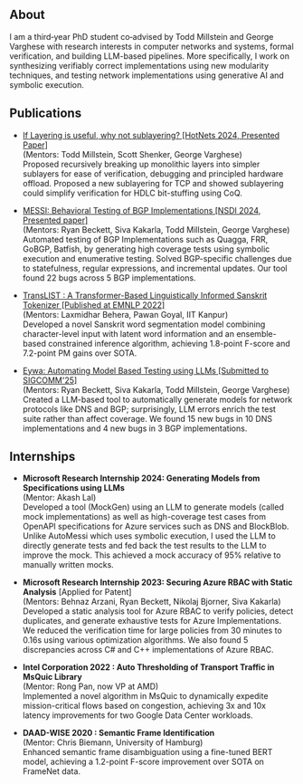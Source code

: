 
## About

I am a third‑year PhD student co‑advised by Todd Millstein and George Varghese with research interests in 
computer networks and systems, formal verification, and building LLM-based pipelines.   More specifically, 
I work on synthesizing verifiably correct implementations using new modularity techniques, and testing network 
implementations using generative AI and symbolic execution. 

## Publications

* [If Layering is useful, why not sublayering? [HotNets 2024, Presented Paper]](https://conferences.sigcomm.org/hotnets/2024/papers/hotnets24-309.pdf)  
(Mentors: Todd Millstein, Scott Shenker, George Varghese)  
Proposed recursively breaking up monolithic layers into simpler sublayers for ease of verification, debugging and principled hardware offload.  Proposed a new sublayering for TCP and showed sublayering could simplify verification for HDLC bit-stuffing using CoQ.

* [MESSI: Behavioral Testing of BGP Implementations [NSDI 2024, Presented paper]](https://www.usenix.org/system/files/nsdi24-singha.pdf)  
(Mentors: Ryan Beckett, Siva Kakarla, Todd Millstein, George Varghese)  
Automated testing of BGP Implementations such as Quagga, FRR, GoBGP, Batfish, by generating high coverage tests using symbolic execution and enumerative testing. Solved BGP-specific challenges due to statefulness, regular expressions, and incremental updates. Our tool found 22 bugs across 5 BGP implementations.

* [TransLIST : A Transformer-Based Linguistically Informed Sanskrit Tokenizer [Published at EMNLP 2022]](https://arxiv.org/pdf/2210.11753.pdf)  
(Mentors: Laxmidhar Behera, Pawan Goyal, IIT Kanpur)  
Developed a novel Sanskrit word segmentation model combining character-level input with latent word information and an ensemble-based constrained inference algorithm, achieving 1.8-point F-score and 7.2-point PM gains over SOTA.

* [Eywa: Automating Model Based Testing using LLMs [Submitted to SIGCOMM'25]](https://drive.google.com/file/d/1Qme1n7HAnF8ndsiEBORygyUZbRgRp-iD/view?usp=sharing)  
(Mentors: Ryan Beckett, Siva Kakarla, Todd Millstein, George Varghese)  
Created a LLM-based tool to automatically generate models for network protocols like DNS and BGP; surprisingly, LLM errors enrich the test suite rather than affect coverage. We found 15 new bugs in 10 DNS implementations and 4 new bugs in 3 BGP implementations.


## Internships

* **Microsoft Research Internship 2024: Generating Models from Specifications using LLMs**  
(Mentor: Akash Lal)  
Developed a tool (MockGen) using an LLM to generate models (called mock implementations) as well as high-coverage test cases from OpenAPI specifications for Azure services such as DNS and BlockBlob. Unlike AutoMessi which uses symbolic execution, I used the LLM to directly generate tests and fed back the test results to the LLM to improve the mock. This achieved a mock accuracy of 95% relative to manually written mocks.


* **Microsoft Research Internship 2023: Securing Azure RBAC with Static Analysis** [Applied for Patent]  
(Mentors: Behnaz Arzani, Ryan Beckett, Nikolaj Bjorner, Siva Kakarla)  
Developed a static analysis tool for Azure RBAC to verify policies, detect duplicates, and generate exhaustive tests for Azure Implementations. We reduced the verification time for large policies from 30 minutes to 0.16s using various optimization algorithms. We also found 5 discrepancies across C\# and C++ implementations of Azure RBAC.

* **Intel Corporation 2022 : Auto Thresholding of Transport Traffic in MsQuic Library**  
(Mentor: Rong Pan, now VP at AMD)  
Implemented a novel algorithm in MsQuic to dynamically expedite mission-critical flows based on congestion, achieving 3x and 10x latency improvements for two Google Data Center workloads.


* **DAAD-WISE 2020 : Semantic Frame Identification**  
(Mentor: Chris Biemann, University of Hamburg)   
Enhanced semantic frame disambiguation using a fine-tuned BERT model, achieving a 1.2-point F-score improvement over SOTA on FrameNet data.










